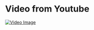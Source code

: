 # Video from Youtube

[![Video Image](https://proumnyjdom.ru/wp-content/uploads/2019/06/1365401196_teplye-oboi-1-1024x557.jpeg)](https://www.youtube.com/watch?v=3paqSjbL2Lo&ab_channel=BestMusicRelax)

